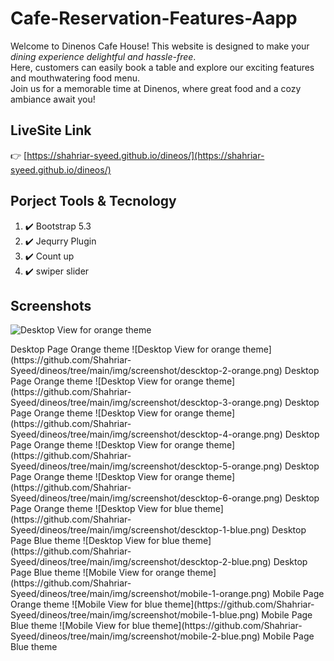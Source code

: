 # Cafe-Reservation-Features-Aapp

<p>
  Welcome to Dinenos Cafe House! This website is designed to make your <em>dining experience delightful and hassle-free</em>. <br>
  Here, customers can easily book a table and explore our exciting features and mouthwatering food menu. <br>
  Join us for a memorable time at Dinenos, where great food and a cozy ambiance await you!
</p>

## LiveSite Link

👉 [https://shahriar-syeed.github.io/dineos/](https://shahriar-syeed.github.io/dineos/)

## Porject Tools & Tecnology

<ol type="none">
  <li>  
  ✔️  Bootstrap 5.3
  </li>
  <li>  
  ✔️ Jequrry Plugin
  </li>
  <li>  
  ✔️ Count up
  </li>
  <li>  
  ✔️ swiper slider 
  </li>
</ol>

## Screenshots

  ![Desktop View for orange theme](https://github.com/Shahriar-Syeed/dineos/tree/main/img/screenshot/descktop-1-orange.png)
  <caption>Desktop Page Orange theme</caption>
  ![Desktop View for orange theme](https://github.com/Shahriar-Syeed/dineos/tree/main/img/screenshot/descktop-2-orange.png)
  <caption>Desktop Page Orange theme</caption>
  ![Desktop View for orange theme](https://github.com/Shahriar-Syeed/dineos/tree/main/img/screenshot/descktop-3-orange.png)
  <caption>Desktop Page Orange theme</caption>
  ![Desktop View for orange theme](https://github.com/Shahriar-Syeed/dineos/tree/main/img/screenshot/descktop-4-orange.png)
  <caption>Desktop Page Orange theme</caption>
  ![Desktop View for orange theme](https://github.com/Shahriar-Syeed/dineos/tree/main/img/screenshot/descktop-5-orange.png)
  <caption>Desktop Page Orange theme</caption>
  ![Desktop View for orange theme](https://github.com/Shahriar-Syeed/dineos/tree/main/img/screenshot/descktop-6-orange.png)
  <caption>Desktop Page Orange theme</caption>
  ![Desktop View for blue theme](https://github.com/Shahriar-Syeed/dineos/tree/main/img/screenshot/descktop-1-blue.png)
  <caption>Desktop Page Blue theme</caption>
  ![Desktop View for blue theme](https://github.com/Shahriar-Syeed/dineos/tree/main/img/screenshot/descktop-2-blue.png)
  <caption>Desktop Page Blue theme</caption>
  ![Mobile View for orange theme](https://github.com/Shahriar-Syeed/dineos/tree/main/img/screenshot/mobile-1-orange.png)
  <caption>Mobile Page Orange theme</caption>
  ![Mobile View for blue theme](https://github.com/Shahriar-Syeed/dineos/tree/main/img/screenshot/mobile-1-blue.png)
  <caption>Mobile Page Blue theme</caption>
  ![Mobile View for blue theme](https://github.com/Shahriar-Syeed/dineos/tree/main/img/screenshot/mobile-2-blue.png)
  <caption>Mobile Page Blue theme</caption>




